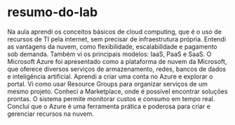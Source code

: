 # resumo-do-lab
Na aula aprendi os conceitos básicos de cloud computing, que é o uso de recursos de TI pela internet, sem precisar de infraestrutura própria.
Entendi as vantagens da nuvem, como flexibilidade, escalabilidade e pagamento sob demanda.
Também vi os principais modelos: IaaS, PaaS e SaaS.
O Microsoft Azure foi apresentado como a plataforma de nuvem da Microsoft, que oferece diversos serviços de armazenamento, redes, bancos de dados e inteligência artificial.
Aprendi a criar uma conta no Azure e explorar o portal.
Vi como usar Resource Groups para organizar serviços de um mesmo projeto.
Conheci a Marketplace, onde é possível encontrar soluções prontas.
O sistema permite monitorar custos e consumo em tempo real.
Concluí que o Azure é uma ferramenta prática e poderosa para criar e gerenciar recursos na nuvem.

